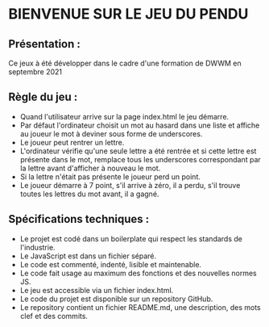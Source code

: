 # BIENVENUE SUR LE JEU DU PENDU  

## Présentation :  

Ce jeux à été développer dans le cadre d'une formation de DWWM en septembre 2021  

## Règle du jeu :  

* Quand l'utilisateur arrive sur la page index.html le jeu démarre.  
* Par défaut l'ordinateur choisit un mot au hasard dans une liste et affiche au joueur le mot à deviner sous forme de underscores.  
* Le joueur peut rentrer un lettre.  
* L'ordinateur vérifie qu'une seule lettre a été rentrée et si cette lettre est présente dans le mot, remplace tous les underscores correspondant par la lettre avant d'afficher à nouveau le mot.  
* Si la lettre n'était pas présente le joueur perd un point.  
* Le joueur démarre à 7 point, s'il arrive à zéro, il a perdu, s'il trouve toutes les lettres du mot avant, il a gagné.  

## Spécifications techniques :

* Le projet est codé dans un boilerplate qui respect les standards de l'industrie.  
* Le JavaScript est dans un fichier séparé.  
* Le code est commenté, indenté, lisible et maintenable.  
* Le code fait usage au maximum des fonctions et des nouvelles normes JS.  
* Le jeu est accessible via un fichier index.html.  
* Le code du projet est disponible sur un repository GitHub.  
* Le repository contient un fichier README.md, une description, des mots clef et des commits.  


